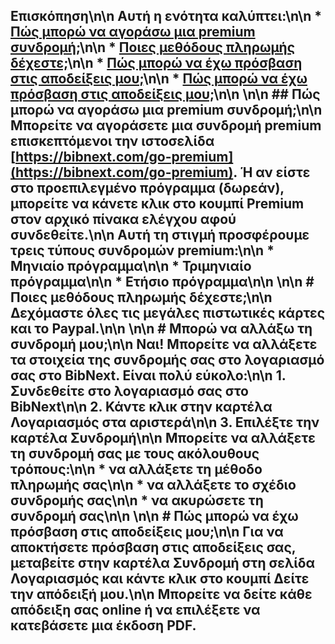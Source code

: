 ## Επισκόπηση\n\n Αυτή η ενότητα καλύπτει:\n\n * [Πώς μπορώ να αγοράσω μια premium συνδρομή;](#purchase)\n\n * [Ποιες μεθόδους πληρωμής δέχεστε;](#payment-methods)\n\n * [Πώς μπορώ να έχω πρόσβαση στις αποδείξεις μου;](#change-subscription)\n\n * [Πώς μπορώ να έχω πρόσβαση στις αποδείξεις μου;](#access-receipts)\n\n <a name='purchase'></a>\n\n ## Πώς μπορώ να αγοράσω μια premium συνδρομή;\n\n Μπορείτε να αγοράσετε μια συνδρομή premium επισκεπτόμενοι την ιστοσελίδα [https://bibnext.com/go-premium](https://bibnext.com/go-premium). Ή αν είστε στο προεπιλεγμένο πρόγραμμα (δωρεάν), μπορείτε να κάνετε κλικ στο κουμπί Premium στον αρχικό πίνακα ελέγχου αφού συνδεθείτε.\n\n Αυτή τη στιγμή προσφέρουμε τρεις τύπους συνδρομών premium:\n\n * Μηνιαίο πρόγραμμα\n\n * Τριμηνιαίο πρόγραμμα\n\n * Ετήσιο πρόγραμμα\n\n <a name='payment-methods'></a>\n\n # Ποιες μεθόδους πληρωμής δέχεστε;\n\n Δεχόμαστε όλες τις μεγάλες πιστωτικές κάρτες και το Paypal.\n\n <a name='change-subscription'></a>\n\n # Μπορώ να αλλάξω τη συνδρομή μου;\n\n Ναι! Μπορείτε να αλλάξετε τα στοιχεία της συνδρομής σας στο λογαριασμό σας στο BibNext. Είναι πολύ εύκολο:\n\n 1. Συνδεθείτε στο λογαριασμό σας στο BibNext\n\n 2. Κάντε κλικ στην καρτέλα Λογαριασμός στα αριστερά\n\n 3. Επιλέξτε την καρτέλα Συνδρομή\n\n Μπορείτε να αλλάξετε τη συνδρομή σας με τους ακόλουθους τρόπους:\n\n * να αλλάξετε τη μέθοδο πληρωμής σας\n\n * να αλλάξετε το σχέδιο συνδρομής σας\n\n * να ακυρώσετε τη συνδρομή σας\n\n <a name='access-receipts'></a>\n\n # Πώς μπορώ να έχω πρόσβαση στις αποδείξεις μου;\n\n Για να αποκτήσετε πρόσβαση στις αποδείξεις σας, μεταβείτε στην καρτέλα Συνδρομή στη σελίδα Λογαριασμός και κάντε κλικ στο κουμπί Δείτε την απόδειξή μου.\n\n Μπορείτε να δείτε κάθε απόδειξη σας online ή να επιλέξετε να κατεβάσετε μια έκδοση PDF. 